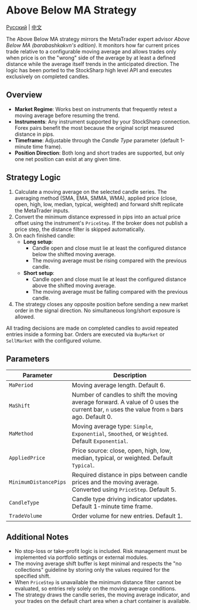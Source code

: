 # Above Below MA Strategy
[Русский](README_ru.md) | [中文](README_cn.md)

The Above Below MA strategy mirrors the MetaTrader expert advisor *Above Below MA (barabashkakvn's edition)*. It monitors how far current prices trade relative to a configurable moving average and allows trades only when price is on the "wrong" side of the average by at least a defined distance while the average itself trends in the anticipated direction. The logic has been ported to the StockSharp high level API and executes exclusively on completed candles.

## Overview

- **Market Regime**: Works best on instruments that frequently retest a moving average before resuming the trend.
- **Instruments**: Any instrument supported by your StockSharp connection. Forex pairs benefit the most because the original script measured distance in pips.
- **Timeframe**: Adjustable through the *Candle Type* parameter (default 1-minute time frame).
- **Position Direction**: Both long and short trades are supported, but only one net position can exist at any given time.

## Strategy Logic

1. Calculate a moving average on the selected candle series. The averaging method (SMA, EMA, SMMA, WMA), applied price (close, open, high, low, median, typical, weighted) and forward shift replicate the MetaTrader inputs.
2. Convert the minimum distance expressed in pips into an actual price offset using the instrument's `PriceStep`. If the broker does not publish a price step, the distance filter is skipped automatically.
3. On each finished candle:
   - **Long setup**:
     - Candle open and close must lie at least the configured distance below the shifted moving average.
     - The moving average must be rising compared with the previous candle.
   - **Short setup**:
     - Candle open and close must lie at least the configured distance above the shifted moving average.
     - The moving average must be falling compared with the previous candle.
4. The strategy closes any opposite position before sending a new market order in the signal direction. No simultaneous long/short exposure is allowed.

All trading decisions are made on completed candles to avoid repeated entries inside a forming bar. Orders are executed via `BuyMarket` or `SellMarket` with the configured volume.

## Parameters

| Parameter | Description |
|-----------|-------------|
| `MaPeriod` | Moving average length. Default 6.
| `MaShift` | Number of candles to shift the moving average forward. A value of 0 uses the current bar, `n` uses the value from `n` bars ago. Default 0.
| `MaMethod` | Moving average type: `Simple`, `Exponential`, `Smoothed`, or `Weighted`. Default `Exponential`.
| `AppliedPrice` | Price source: close, open, high, low, median, typical, or weighted. Default `Typical`.
| `MinimumDistancePips` | Required distance in pips between candle prices and the moving average. Converted using `PriceStep`. Default 5.
| `CandleType` | Candle type driving indicator updates. Default 1-minute time frame.
| `TradeVolume` | Order volume for new entries. Default 1.

## Additional Notes

- No stop-loss or take-profit logic is included. Risk management must be implemented via portfolio settings or external modules.
- The moving average shift buffer is kept minimal and respects the "no collections" guideline by storing only the values required for the specified shift.
- When `PriceStep` is unavailable the minimum distance filter cannot be evaluated, so entries rely solely on the moving average conditions.
- The strategy draws the candle series, the moving average indicator, and your trades on the default chart area when a chart container is available.
